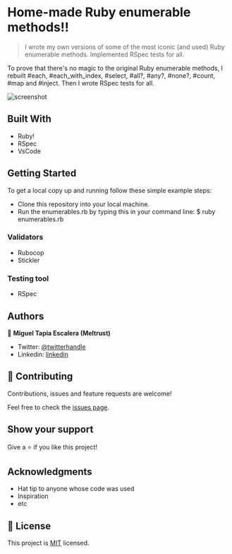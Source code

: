 # Home-made Ruby enumerable methods!!

> I wrote my own versions of some of the most iconic (and used) Ruby enumerable methods.  Implemented RSpec tests for all.

To prove that there's no magic to the original Ruby enumerable methods, I rebuilt #each, #each_with_index, #select, #all?, #any?, #none?, #count, #map and #inject.  Then I wrote RSpec tests for all.

![screenshot](demo.gif)

## Built With

- Ruby!
- RSpec
- VsCode

## Getting Started

To get a local copy up and running follow these simple example steps:

- Clone this repository into your local machine.
- Run the enumerables.rb by typing this in your command line:
$ ruby enumerables.rb


### Validators

- Rubocop
- Stickler

### Testing tool

- RSpec

## Authors

👤 **Miguel Tapia Escalera (Meltrust)**

- Twitter: [@twitterhandle](https://twitter.com/twitterhandle)
- Linkedin: [linkedin](https://www.linkedin.com/in/meltrust/)


## 🤝 Contributing

Contributions, issues and feature requests are welcome!

Feel free to check the [issues page](issues/).

## Show your support

Give a ⭐️ if you like this project!

## Acknowledgments

- Hat tip to anyone whose code was used
- Inspiration
- etc

## 📝 License

This project is [MIT](lic.url) licensed.
